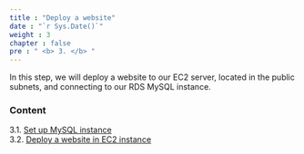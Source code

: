 ```yaml
---
title : "Deploy a website"
date : "`r Sys.Date()`"
weight : 3
chapter : false
pre : " <b> 3. </b> "
---
```


In this step, we will deploy a website to our EC2 server, located in the public subnets, and connecting to our RDS MySQL instance.

### Content
3.1. [Set up MySQL instance](3.1-set-up-mysql-instance/) \
3.2. [Deploy a website in EC2 instance](3.2-deploy-in-ec2-instance/)
